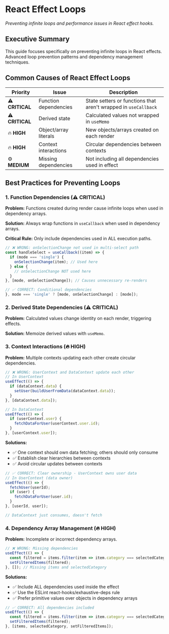 # React Effect Loops

*Preventing infinite loops and performance issues in React effect hooks.*

<!-- AI_QUICK_REF
Overview: Core patterns for preventing React effect infinite loops
Key Rules: useCallback for functions, useMemo for derived state, Include all dependencies
Avoid: Functions not wrapped in useCallback, Missing dependencies, Object/array literals in dependency arrays
-->

<!-- RELATED_DOCS
Core Patterns: react-fundamentals.md (Core hook patterns), react-debugging.md (Debugging techniques)
Performance: react-antipatterns.md (Performance anti-patterns), react-advanced.md (Advanced patterns)
Quality Rules: code-eslint.md (TypeScript return types and ESLint rules)
Technical Foundation: technical-stack.md (Next.js 15, React 18 config)
-->

## Executive Summary

This guide focuses specifically on preventing infinite loops in React effects. Advanced loop prevention patterns and dependency management techniques.

## Common Causes of React Effect Loops

| Priority | Issue | Description |
|----------|-------|-------------|
| ⚠️ **CRITICAL** | Function dependencies | State setters or functions that aren't wrapped in `useCallback` |
| ⚠️ **CRITICAL** | Derived state | Calculated values not wrapped in `useMemo` |
| 🔥 **HIGH** | Object/array literals | New objects/arrays created on each render |
| 🔥 **HIGH** | Context interactions | Circular dependencies between contexts |
| ⚙️ **MEDIUM** | Missing dependencies | Not including all dependencies used in effect |

## Best Practices for Preventing Loops

### 1. Function Dependencies (⚠️ CRITICAL)

**Problem:** Functions created during render cause infinite loops when used in dependency arrays.

**Solution:** Always wrap functions in `useCallback` when used in dependency arrays.

**Critical Rule:** Only include dependencies used in ALL execution paths.

```jsx
// ❌ WRONG: onSelectionChange not used in multi-select path
const handleSelect = useCallback((item) => {
  if (mode === 'single') {
    onSelectionChange(item); // Used here
  } else {
    // onSelectionChange NOT used here
  }
}, [mode, onSelectionChange]); // Causes unnecessary re-renders

// ✅ CORRECT: Conditional dependencies
}, mode === 'single' ? [mode, onSelectionChange] : [mode]);
```

### 2. Derived State Dependencies (⚠️ CRITICAL)

**Problem:** Calculated values change identity on each render, triggering effects.

**Solution:** Memoize derived values with `useMemo`.

### 3. Context Interactions (🔥 HIGH)

**Problem:** Multiple contexts updating each other create circular dependencies.

```jsx
// ❌ WRONG: UserContext and DataContext update each other
// In UserContext
useEffect(() => {
  if (dataContext.data) {
    setUser(buildUserFromData(dataContext.data));
  }
}, [dataContext.data]);

// In DataContext
useEffect(() => {
  if (userContext.user) {
    fetchDataForUser(userContext.user.id);
  }
}, [userContext.user]);
```

**Solutions:**
- ✅ One context should own data fetching; others should only consume
- ✅ Establish clear hierarchies between contexts
- ✅ Avoid circular updates between contexts

```jsx
// ✅ CORRECT: Clear ownership - UserContext owns user data
// In UserContext (data owner)
useEffect(() => {
  fetchUser(userId);
  if (user) {
    fetchDataForUser(user.id);
  }
}, [userId, user]);

// DataContext just consumes, doesn't fetch
```

### 4. Dependency Array Management (🔥 HIGH)

**Problem:** Incomplete or incorrect dependency arrays.

```jsx
// ❌ WRONG: Missing dependencies
useEffect(() => {
  const filtered = items.filter(item => item.category === selectedCategory);
  setFilteredItems(filtered);
}, []); // Missing items and selectedCategory
```

**Solutions:**
- ✅ Include ALL dependencies used inside the effect
- ✅ Use the ESLint react-hooks/exhaustive-deps rule
- ✅ Prefer primitive values over objects in dependency arrays

```jsx
// ✅ CORRECT: All dependencies included
useEffect(() => {
  const filtered = items.filter(item => item.category === selectedCategory);
  setFilteredItems(filtered);
}, [items, selectedCategory, setFilteredItems]);
```

